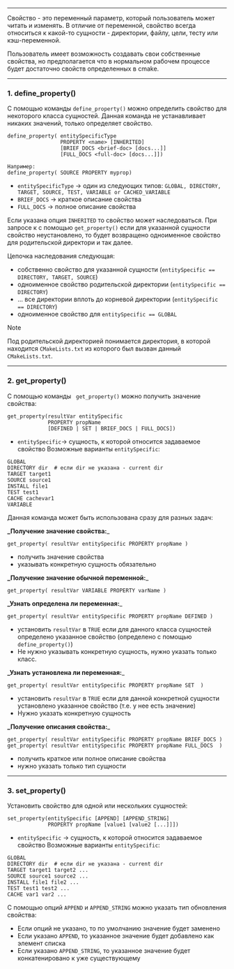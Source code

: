 ___
Свойство - это переменный параметр, который пользователь может читать и изменять. В отличие от переменной, свойство всегда относиться к какой-то сущности - директории, файлу, цели, тесту или кэш-переменной.

Пользователь имеет возможность создавать свои собственные свойства, но предполагается что в нормальном рабочем процессе будет достаточно свойств определенных в cmake.
___
### 1. define_property()

С помощью команды `define_property()` можно определить свойство для некоторого класса сущностей. Данная команда не устанавливает никаких значений, только определяет свойство.
```
define_property( entitySpecificType
                 PROPERTY <name> [INHERITED]
                 [BRIEF_DOCS <brief-doc> [docs...]]
                 [FULL_DOCS <full-doc> [docs...]])

Например:
define_property( SOURCE PROPERTY myprop)
```
- `entitySpecificType` -> один из следующих типов: `GLOBAL, DIRECTORY, TARGET, SOURCE, TEST, VARIABLE or CACHED_VARIABLE`
- `BRIEF_DOCS` -> краткое описание свойства
- `FULL_DOCS` -> полное описание свойства

Если указана опция `INHERITED` то свойство может наследоваться. При запросе к c помощью `get_property()` если для указанной сущности свойство неустановлено, то будет возвращено одноименное свойство для родительской директори и так далее.

Цепочка наследования следующая:
- собственно свойство для указанной сущности (`entitySpecific == DIRECTORY, TARGET, SOURCE`)
- одноименное свойство родительской директории (`entitySpecific == DIRECTORY`)
- ... все директории вплоть до корневой директории (`entitySpecific == DIRECTORY`)
- одноименное свойство для `entitySpecific == GLOBAL`

>[!note]
>Под родительской директорией понимается директория, в которой находится `CMakeLists.txt` из которого был вызван данный `CMakeLists.txt`.

___
### 2. get_property()

С помощью команды ` get_property()` можно получить значение свойства:
```
get_property(resultVar entitySpecific
		     PROPERTY propName
			 [DEFINED | SET | BRIEF_DOCS | FULL_DOCS])
```
- `entitySpecific`-> сущность, к которой относится задаваемое свойство
Возможные варианты `entitySpecific`:
```
GLOBAL
DIRECTORY dir  # если dir не указана - current dir
TARGET target1
SOURCE source1
INSTALL file1
TEST test1
CACHE cachevar1
VARIABLE
```
Данная команда может быть использована сразу для разныx задач:

**_Получение значение свойства:**_
```
get_property( resultVar entitySpecific PROPERTY propName )
```
- получить значение свойства
- указывать конкретную сущность обязательно

**_Получение значение обычной переменной:**_
```
get_property( resultVar VARIABLE PROPERTY varName )
```

**_Узнать определена ли переменная:**_
```
get_property( resultVar entitySpecific PROPERTY propName DEFINED )
```
- установить `resultVar` в `TRUE` если для данного класса сущностей определено указанное свойство (определено с помощью `define_property()`)
- Не нужно указывать конкретную сущность, нужно указать только класс.

**_Узнать установлена ли переменная:**_
```
get_property( resultVar entitySpecific PROPERTY propName SET  )
```
- установить `resultVar` в `TRUE` если для данной конкретной сущности установлено указанное свойство (т.е. у нее есть значение)
- Нужно указать конкретную сущность

**_Получение описания свойства:**_
```
get_property( resultVar entitySpecific PROPERTY propName BRIEF_DOCS )
get_property( resultVar entitySpecific PROPERTY propName FULL_DOCS  )
```
- получить краткое или полное описание свойства
- нужно указать только тип сущности
___
### 3. set_property()

Установить свойство для одной или нескольких сущностей:
```
set_property(entitySpecific [APPEND] [APPEND_STRING]
			 PROPERTY propName [value1 [value2 [...]]])
```
- `entitySpecific` -> сущность, к которой относится задаваемое свойство
Возможные варианты `entitySpecific`:
```
GLOBAL
DIRECTORY dir  # если dir не указана - current dir
TARGET target1 target2 ...
SOURCE source1 source2 ...
INSTALL file1 file2 ...
TEST test1 test2 ...
CACHE var1 var2 ...
```

С помощью опций `APPEND` и `APPEND_STRING` можно указать тип обновления свойства:
- Если опций не указано, то по умолчанию значение будет заменено
- Если указано `APPEND`, то указанное значение будет добавлено как элемент списка
- Если указано `APPEND_STRING`, то указанное значение будет конкатенировано к уже существующему
